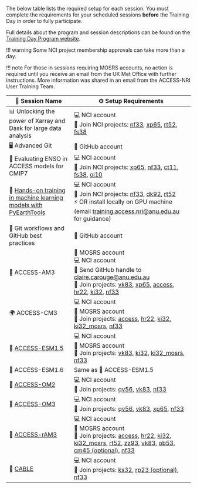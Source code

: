 The below table lists the required setup for each session. You must complete the requirements for your scheduled sessions **before** the Training Day in order to fully participate. 

Full details about the program and session descriptions can be found on the [Training Day Program website](https://www.access-nri.org.au/access-community-workshop-2025/training-day-program/).  

!!! warning
    Some NCI project membership approvals can take more than a day.

!!! note
    For those in sessions requiring MOSRS accounts, no action is required until you receive an email from the UK Met Office with further instructions. More information was shared in an email from the ACCESS-NRI User Training Team.


| 📝 **Session Name** | ⚙️ **Setup Requirements** |
| ------------------- | -------------------------- |
| 📊 Unlocking the power of Xarray and Dask for large data analysis | 💻 NCI account <br> 📂 Join NCI projects: [nf33](https://my.nci.org.au/mancini/project/nf33/join), [xp65](https://my.nci.org.au/mancini/project/xp65/join), [rt52](https://my.nci.org.au/mancini/project/rt52/join), [fs38](https://my.nci.org.au/mancini/project/fs38/join) |
| 🖥️ Advanced Git | 🔑 GitHub account |
| 🌊 Evaluating ENSO in ACCESS models for CMIP7 | 💻 NCI account <br> 📂 Join NCI projects: [xp65](https://my.nci.org.au/mancini/project/xp65/join), [nf33](https://my.nci.org.au/mancini/project/nf33/join), [ct11](https://my.nci.org.au/mancini/project/ct11/join), [fs38](https://my.nci.org.au/mancini/project/fs38/join), [oi10](https://my.nci.org.au/mancini/project/oi10/join) |
| 🤖 [Hands-on training in machine learning models with PyEarthTools](https://forum.access-hive.org.au/t/pyearthtools-training-day/) | 💻 NCI account <br> 📂 Join NCI projects: [nf33](https://my.nci.org.au/mancini/project/nf33/join), [dk92](https://my.nci.org.au/mancini/project/dk92/join), [rt52](https://my.nci.org.au/mancini/project/rt52/join) <br> ⚡ OR install locally on GPU machine (email [training.access.nri@anu.edu.au](mailto:training.access.nri@anu.edu.au) for guidance) |
| 🔄 Git workflows and GitHub best practices | 🔑 GitHub account |
| 🔬 ACCESS-AM3  | 🔑 MOSRS account <br> 💻 NCI account <br> 📧 Send GitHub handle to [claire.carouge@anu.edu.au](mailto:claire.carouge@anu.edu.au) <br> 📂 Join projects: [vk83](https://my.nci.org.au/mancini/project/vk83/join), [xp65](https://my.nci.org.au/mancini/project/xp65/join), [access](https://my.nci.org.au/mancini/project/access/join), [hr22](https://my.nci.org.au/mancini/project/hr22/join), [ki32](https://my.nci.org.au/mancini/project/ki32/join), [nf33](https://my.nci.org.au/mancini/project/nf33/join) |
| 🌍 ACCESS-CM3 | 💻 NCI account <br> 🔑 MOSRS account <br> 📂 Join projects: [access](https://my.nci.org.au/mancini/project/access/join), [hr22](https://my.nci.org.au/mancini/project/hr22/join), [ki32](https://my.nci.org.au/mancini/project/ki32/join), [ki32_mosrs](https://my.nci.org.au/mancini/project/ki32_mosrs/join), [nf33](https://my.nci.org.au/mancini/project/nf33/join) |
| 🌱 [ACCESS-ESM1.5](/models/run-a-model/run-access-esm/) | 💻 NCI account <br> 🔑 MOSRS account <br> 📂 Join projects: [vk83](https://my.nci.org.au/mancini/project/vk83/join), [ki32](https://my.nci.org.au/mancini/project/ki32/join), [ki32_mosrs](https://my.nci.org.au/mancini/project/ki32_mosrs/join), [nf33](https://my.nci.org.au/mancini/project/nf33/join) |
| 🌱 ACCESS-ESM1.6 | Same as 🌱 ACCESS-ESM1.5 |
| 🌊 [ACCESS-OM2](/models/run-a-model/run-access-om2/) | 💻 NCI account <br> 📂 Join projects: [qv56](https://my.nci.org.au/mancini/project/qv56/join), [vk83](https://my.nci.org.au/mancini/project/vk83/join), [nf33](https://my.nci.org.au/mancini/project/nf33/join) |
| 🌊 [ACCESS-OM3](/models/run-a-model/run-access-om3/) | 💻 NCI account <br> 📂 Join projects: [qv56](https://my.nci.org.au/mancini/project/qv56/join), [vk83](https://my.nci.org.au/mancini/project/vk83/join), [xp65](https://my.nci.org.au/mancini/project/xp65/join), [nf33](https://my.nci.org.au/mancini/project/nf33/join) |
| 🔄 [ACCESS-rAM3](/models/run-a-model/run-access-ram/) | 💻 NCI account <br> 🔑 MOSRS account <br> 📂 Join projects: [access](https://my.nci.org.au/mancini/project/access/join), [hr22](https://my.nci.org.au/mancini/project/hr22/join), [ki32](https://my.nci.org.au/mancini/project/ki32/join), [ki32_mosrs](https://my.nci.org.au/mancini/project/ki32_mosrs/join), [rt52](https://my.nci.org.au/mancini/project/rt52/join), [zz93](https://my.nci.org.au/mancini/project/zz93/join), [vk83](https://my.nci.org.au/mancini/project/vk83/join), [ob53](https://my.nci.org.au/mancini/project/ob53/join), [cm45 (optional)](https://my.nci.org.au/mancini/project/cm45/join), [nf33](https://my.nci.org.au/mancini/project/nf33/join) |
| 🌿 [CABLE](https://cable.readthedocs.io/en/latest/user_guide/) | 💻 NCI account <br> 📂 Join projects: [ks32](https://my.nci.org.au/mancini/project/ks32/join), [rp23 (optional)](https://my.nci.org.au/mancini/project/rp23/join), [nf33](https://my.nci.org.au/mancini/project/nf33/join) |

